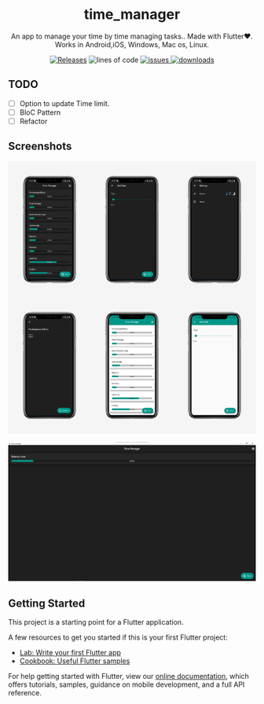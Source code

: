 <h1 align='center'>
time_manager
  </h1>

<p align='center'>
An app to manage your time by time managing tasks.. Made with Flutter❤️. Works in Android,iOS, Windows, Mac os, Linux.
</p>

<p align="center">
         
  <a href="https://github.com/Harishwarrior/time_manager/releases">
 <img src="https://img.shields.io/github/v/tag/Harishwarrior/time_manager?style=for-the-badge"
         alt="Releases"></a>
         
  <img src="https://img.shields.io/tokei/lines/github/Harishwarrior/time_manager?style=for-the-badge" alt="lines of code">
  
  
  <a href="http://github.com/Harishwarrior/time_manager/issues">
      <img src="https://img.shields.io/github/issues/Harishwarrior/time_manager?style=for-the-badge" alt="issues">
  </a>
   <a href="https://github.com/Harishwarrior/time_manager/releases">
  <img src="https://img.shields.io/github/downloads/Harishwarrior/time_manager/total?style=for-the-badge" alt="downloads"></a>

## TODO
- [ ] Option to update Time limit.
- [ ] BloC Pattern
- [ ] Refactor

## Screenshots
![](https://github.com/Harishwarrior/time_manager/blob/master/screenshots/android.jpg) 

![](https://github.com/Harishwarrior/time_manager/blob/master/screenshots/windows.png) 

## Getting Started

This project is a starting point for a Flutter application.

A few resources to get you started if this is your first Flutter project:

- [Lab: Write your first Flutter app](https://flutter.dev/docs/get-started/codelab)
- [Cookbook: Useful Flutter samples](https://flutter.dev/docs/cookbook)

For help getting started with Flutter, view our
[online documentation](https://flutter.dev/docs), which offers tutorials,
samples, guidance on mobile development, and a full API reference.
